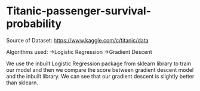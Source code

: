 # Titanic-passenger-survival-probability

Source of Dataset: https://www.kaggle.com/c/titanic/data

Algorithms used:
->Logistic Regression
->Gradient Descent

We use the inbuilt Logistic Regression package from sklearn library to train our model and then we compare the score between gradient descent model and the inbuilt library.
We can see that our gradient descent is slightly better than sklearn.
